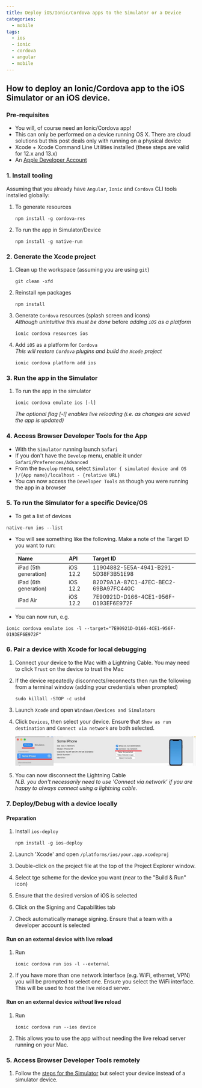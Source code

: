 ```yaml
---
title: Deploy iOS/Ionic/Cordova apps to the Simulator or a Device
categories:
  - mobile
tags:
  - ios
  - ionic
  - cordova
  - angular
  - mobile
---
```


## How to deploy an Ionic/Cordova app to the iOS Simulator or an iOS device.

### Pre-requisites
* You will, of course need an Ionic/Cordova app!
* This can only be performed on a device running OS X. There are cloud solutions but this post deals only with running on a physical device
* Xcode + Xcode Command Line Utilities installed (these steps are valid for 12.x and 13.x)
* An [Apple Developer Account](https://developer.apple.com/account/) 

### 1. Install tooling
Assuming that you already have `Angular`, `Ionic` and `Cordova` CLI tools installed globally:

1. To generate resources

    ```shell
    npm install -g cordova-res
    ```

2. To run the app in Simulator/Device

    ```shell
    npm install -g native-run
    ```

### 2. Generate the Xcode project

1. Clean up the workspace (assuming you are using `git`)

    ```shell
    git clean -xfd
    ```

1. Reinstall `npm` packages

    ```shell
    npm install
    ```

1. Generate `Cordova` resources (splash screen and icons)
    <br/>_Although unintuitive this must be done_ before _adding `iOS` as a platform_

    ```shell
    ionic cordova resources ios
    ```

1. Add `iOS` as a platform for `Cordova`
    <br/>_This will restore `Cordova` plugins and build the `Xcode` project_

    ```shell
    ionic cordova platform add ios
    ```

### 3. Run the app in the Simulator

1. To run the app in the simulator

    ```shell
    ionic cordova emulate ios [-l]
    ```

    _The optional flag [-l] enables live reloading (i.e. as changes are saved the app is updated)_
    
### 4. Access Browser Developer Tools for the App

* With the `Simulator` running launch `Safari`
* If you don't have the `Develop` menu, enable it under `Safari/Preferences/Advanced`
* From the `Develop` menu, select `Simulator { simulated device and OS }/{App name}/localhost - {relative URL}`
* You can now access the `Developer Tools` as though you were running the app in a browser

### 5. To run the Simulator for a specific Device/OS

* To get a list of devices

```
native-run ios --list
```

* You will see something like the following. Make a note of the Target ID you want to run:

    | Name | API | Target ID |
    |------|-----|-----------|
    | iPad (5th generation) | iOS 12.2 | 11904882-5E5A-4941-B291-5D38F3B51E98 |
    | iPad (6th generation) | iOS 12.2 | 82079A1A-87C1-47EC-BEC2-69BA97FC440C |
    | iPad Air | iOS 12.2 | 7E90921D-D166-4CE1-956F-0193EF6E972F |

* You can now run, e.g.

```
ionic cordova emulate ios -l --target="7E90921D-D166-4CE1-956F-0193EF6E972F"
```

### 6. Pair a device with Xcode for local debugging

1. Connect your device to the Mac with a Lightning Cable. You may need to click `Trust` on the device to trust the Mac

1. If the device repeatedly disconnects/reconnects then run the following from a terminal window (adding your credentials when prompted)

    ```shell
    sudo killall -STOP -c usbd
    ```

1. Launch `Xcode` and open `Windows/Devices and Simulators`

1. Click `Devices`, then select your device. Ensure that `Show as run destination` and `Connect via network` are both selected.

    ![Select Device](/assets/posts/iphone/SelectDevice.jpg)

1.  You can now disconnect the Lightning Cable
    <br/>_N.B. you don't necessarily need to use 'Connect via network' if you are happy to always connect using a lightning cable._

### 7. Deploy/Debug with a device locally

#### Preparation

1. Install `ios-deploy`

    ```shell
    npm install -g ios-deploy
    ```

1. Launch 'Xcode' and open `/platforms/ios/your.app.xcodeproj`

1. Double-click on the project file at the top of the Project Explorer window.

1. Select tge scheme for the device you want (near to the "Build & Run" icon)

1. Ensure that the desired version of iOS is selected

1. Click on the Signing and Capabilities tab

1. Check automatically manage signing. Ensure that a team with a developer account is selected

#### Run on an external device with live reload

1. Run

    ```shell
    ionic cordova run ios -l --external
    ```

1. If you have more than one network interface (e.g. WiFi, ethernet, VPN) you will be prompted to select one. Ensure you select the WiFi interface.
    This will be used to host the live reload server.

#### Run on an external device _without_ live reload

1. Run

    ```shell
    ionic cordova run --ios device
    ```

1. This allows you to use the app without needing the live reload server running on your Mac.

### 5. Access Browser Developer Tools remotely

1. Follow the [steps for the Simulator](#4.-Access-Browser-Developer-Tools-for-the-App) but select your device instead of a simulator device.
